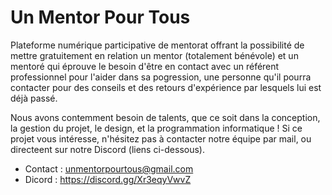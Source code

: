 # Un Mentor Pour Tous

Plateforme numérique participative de mentorat offrant la possibilité de mettre gratuitement en relation un mentor (totalement bénévole) et un mentoré qui éprouve le besoin d'être en contact avec un référent professionnel pour l'aider dans sa pogression, une personne qu'il pourra contacter pour des conseils et des retours d'expérience par lesquels lui est déjà passé. 

Nous avons contemment besoin de talents, que ce soit dans la conception, la gestion du projet, le design, et la programmation informatique ! Si ce projet vous intéresse, n'hésitez pas à contacter notre équipe par mail, ou directeent sur notre Discord (liens ci-dessous).

* Contact : unmentorpourtous@gmail.com
* Dicord  : https://discord.gg/Xr3eqyVwvZ
